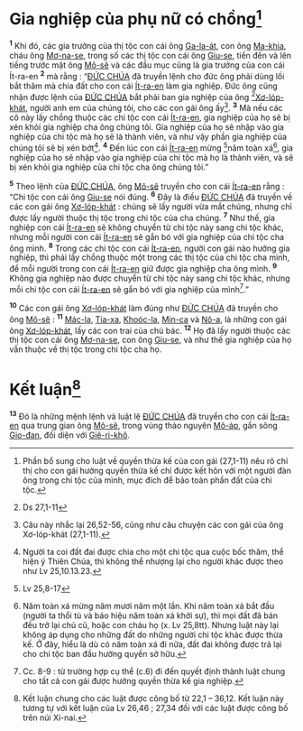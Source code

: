 # Gia nghiệp của phụ nữ có chồng[^1-8cb332a7-370b-4661-b9d0-2aeaf66e9026]
<sup><b>1</b></sup> Khi đó, các gia trưởng của thị tộc con cái ông [Ga-la-át](), con ông [Ma-khia](), cháu ông [Mơ-na-se](), trong số các thị tộc con cái ông [Giu-se](), tiến đến và lên tiếng trước mặt ông [Mô-sê]() và các đầu mục cũng là gia trưởng của con cái Ít-ra-en <sup><b>2</b></sup> mà rằng : “[ĐỨC CHÚA]() đã truyền lệnh cho đức ông phải dùng lối bắt thăm mà chia đất cho con cái [Ít-ra-en]() làm gia nghiệp. Đức ông cũng nhận được lệnh của [ĐỨC CHÚA]() bắt phải ban gia nghiệp của ông [^1@-8cb332a7-370b-4661-b9d0-2aeaf66e9026][Xơ-lóp-khát](), người anh em của chúng tôi, cho các con gái ông ấy[^2-8cb332a7-370b-4661-b9d0-2aeaf66e9026]. <sup><b>3</b></sup> Mà nếu các cô này lấy chồng thuộc các chi tộc con cái [Ít-ra-en](), gia nghiệp của họ sẽ bị xén khỏi gia nghiệp cha ông chúng tôi. Gia nghiệp của họ sẽ nhập vào gia nghiệp của chi tộc mà họ sẽ là thành viên, và như vậy phần gia nghiệp của chúng tôi sẽ bị xén bớt[^3-8cb332a7-370b-4661-b9d0-2aeaf66e9026]. <sup><b>4</b></sup> Đến lúc con cái [Ít-ra-en]() mừng [^2@-8cb332a7-370b-4661-b9d0-2aeaf66e9026]năm toàn xá[^4-8cb332a7-370b-4661-b9d0-2aeaf66e9026], gia nghiệp của họ sẽ nhập vào gia nghiệp của chi tộc mà họ là thành viên, và sẽ bị xén khỏi gia nghiệp của chi tộc cha ông chúng tôi.”

<sup><b>5</b></sup> Theo lệnh của [ĐỨC CHÚA](), ông [Mô-sê]() truyền cho con cái [Ít-ra-en]() rằng : “Chi tộc con cái ông [Giu-se]() nói đúng. <sup><b>6</b></sup> Đây là điều [ĐỨC CHÚA]() đã truyền về các con gái ông [Xơ-lóp-khát]() : chúng sẽ lấy người vừa mắt chúng, nhưng chỉ được lấy người thuộc thị tộc trong chi tộc của cha chúng. <sup><b>7</b></sup> Như thế, gia nghiệp con cái [Ít-ra-en]() sẽ không chuyển từ chi tộc này sang chi tộc khác, nhưng mỗi người con cái [Ít-ra-en]() sẽ gắn bó với gia nghiệp của chi tộc cha ông mình. <sup><b>8</b></sup> Trong các chi tộc con cái [Ít-ra-en](), người con gái nào hưởng gia nghiệp, thì phải lấy chồng thuộc một trong các thị tộc của chi tộc cha mình, để mỗi người trong con cái [Ít-ra-en]() giữ được gia nghiệp cha ông mình. <sup><b>9</b></sup> Không gia nghiệp nào được chuyển từ chi tộc này sang chi tộc khác, nhưng mỗi chi tộc con cái [Ít-ra-en]() sẽ gắn bó với gia nghiệp của mình[^5-8cb332a7-370b-4661-b9d0-2aeaf66e9026].”

<sup><b>10</b></sup> Các con gái ông [Xơ-lóp-khát]() làm đúng như [ĐỨC CHÚA]() đã truyền cho ông [Mô-sê]() : <sup><b>11</b></sup> [Mác-la](), [Tia-xa](), [Khoóc-la](), [Min-ca]() và [Nô-a](), là những con gái ông [Xơ-lóp-khát](), lấy các con trai của chú bác. <sup><b>12</b></sup> Họ đã lấy người thuộc các thị tộc con cái ông [Mơ-na-se](), con ông [Giu-se](), và như thế gia nghiệp của họ vẫn thuộc về thị tộc trong chi tộc cha họ.

# Kết luận[^6-8cb332a7-370b-4661-b9d0-2aeaf66e9026]
<sup><b>13</b></sup> Đó là những mệnh lệnh và luật lệ [ĐỨC CHÚA]() đã truyền cho con cái [Ít-ra-en]() qua trung gian ông [Mô-sê](), trong vùng thảo nguyên [Mô-áp](), gần sông [Gio-đan](), đối diện với [Giê-ri-khô]().

[^1-8cb332a7-370b-4661-b9d0-2aeaf66e9026]: Phần bổ sung cho luật về quyền thừa kế của con gái (27,1-11) nêu rõ chỉ thị cho con gái hưởng quyền thừa kế chỉ được kết hôn với một người đàn ông trong chi tộc của mình, mục đích để bảo toàn phần đất của chi tộc.
[^2-8cb332a7-370b-4661-b9d0-2aeaf66e9026]: Câu này nhắc lại 26,52-56, cũng như câu chuyện các con gái của ông Xơ-lóp-khát (27,1-11).
[^3-8cb332a7-370b-4661-b9d0-2aeaf66e9026]: Người ta coi đất đai được chia cho một chi tộc qua cuộc bốc thăm, thể hiện ý Thiên Chúa, thì không thể nhượng lại cho người khác được theo như Lv 25,10.13.23.
[^4-8cb332a7-370b-4661-b9d0-2aeaf66e9026]: Năm toàn xá mừng năm mươi năm một lần. Khi năm toàn xá bắt đầu (người ta thổi tù và báo hiệu năm toàn xá khởi sự), thì mọi đất đã bán đều trở lại chủ cũ, hoặc con cháu họ (x. Lv 25,8tt). Nhưng luật này lại không áp dụng cho những đất do những người chi tộc khác được thừa kế. Ở đây, hiểu là dù có năm toàn xá đi nữa, đất đai không được trả lại cho chi tộc ban đầu hưởng quyền sở hữu.
[^5-8cb332a7-370b-4661-b9d0-2aeaf66e9026]: Cc. 8-9 : từ trường hợp cụ thể (c.6) đi đến quyết định thành luật chung cho tất cả con gái được hưởng quyền thừa kế gia nghiệp.
[^6-8cb332a7-370b-4661-b9d0-2aeaf66e9026]: Kết luận chung cho các luật được công bố từ 22,1 – 36,12. Kết luận này tương tự với kết luận của Lv 26,46 ; 27,34 đối với các luật được công bố trên núi Xi-nai.
[^1@-8cb332a7-370b-4661-b9d0-2aeaf66e9026]: Ds 27,1-11
[^2@-8cb332a7-370b-4661-b9d0-2aeaf66e9026]: Lv 25,8-17